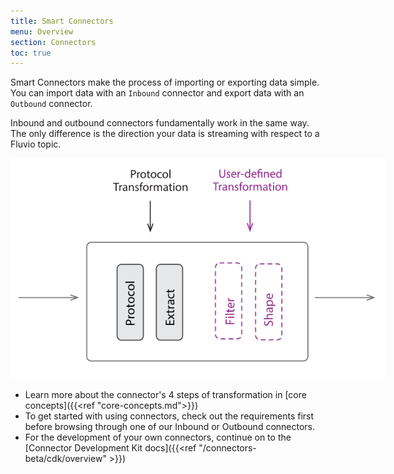 ```yaml
---
title: Smart Connectors
menu: Overview
section: Connectors
toc: true
---
```


Smart Connectors make the process of importing or exporting data simple.
You can import data with an `Inbound` connector and export data with an `Outbound` connector.

Inbound and outbound connectors fundamentally work in the same way. The only difference is the direction your data is streaming with respect to a Fluvio topic.

<img src="./images/smart-connectors-extra.svg"
     alt="Smart Connectors"
     style="justify: center; max-width: 600px" />

* Learn more about the connector's 4 steps of transformation in [core concepts]({{<ref "core-concepts.md">}})
* To get started with using connectors, check out the requirements first before browsing through one of our Inbound or Outbound connectors.
* For the development of your own connectors, continue on to the [Connector Development Kit docs]({{<ref "/connectors-beta/cdk/overview" >}})